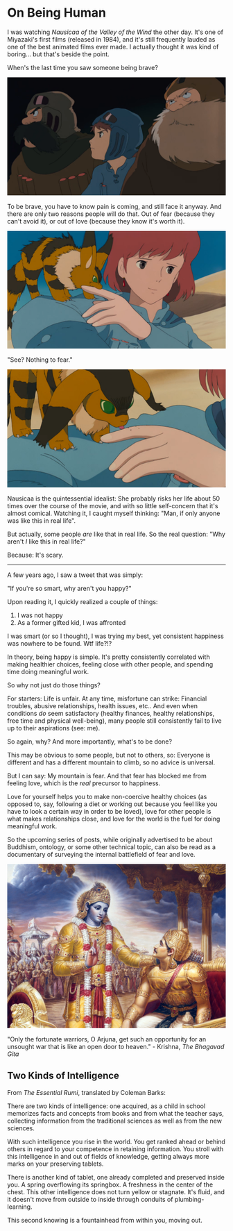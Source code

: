 # On Being Human

I was watching _Nausicaa of the Valley of the Wind_ the other day. It's one of Miyazaki's first films (released in 1984), and it's still frequently lauded as one of the best animated films ever made. I actually thought it was kind of boring... but that's beside the point.

When's the last time you saw someone being brave?

![Nausicaa and others watching an unidentified airship appearing](Bravery.png)

To be brave, you have to know pain is coming, and still face it anyway. And there are only two reasons people will do that. Out of fear (because they can't avoid it), or out of love (because they know it's worth it).

![Getting bit by a fox squirrel](Pain.png)

"See? Nothing to fear."

![Fox squirrel licking the bite he made](Response.png)

Nausicaa is the quintessential idealist: She probably risks her life about 50 times over the course of the movie, and with so little self-concern that it's almost comical. Watching it, I caught myself thinking: "Man, if only anyone was like this in real life".

But actually, some people _are_ like that in real life. So the real question: "Why aren't _I_ like this in real life?"

Because: It's scary.

___

A few years ago, I saw a tweet that was simply:

"If you're so smart, why aren't you happy?"

Upon reading it, I quickly realized a couple of things:

1. I was not happy
2. As a former gifted kid, I was affronted

I was smart (or so I thought), I was trying my best, yet consistent happiness was nowhere to be found. Wtf life?!?

In theory, being happy is simple. It's pretty consistently correlated with making healthier choices, feeling close with other people, and spending time doing meaningful work.

So why not just do those things?

For starters: Life is unfair. At any time, misfortune can strike: Financial troubles, abusive relationships, health issues, etc.. And even when conditions _do_ seem satisfactory (healthy finances, healthy relationships, free time and physical well-being), many people still consistently fail to live up to their aspirations (see: me).

So again, why? And more importantly, what's to be done?

This may be obvious to some people, but not to others, so: Everyone is different and has a different mountain to climb, so no advice is universal.

But I can say: My mountain is fear. And that fear has blocked me from feeling love, which is the _real_ precursor to happiness.

Love for yourself helps you to make non-coercive healthy choices (as opposed to, say, following a diet or working out because you feel like you have to look a certain way in order to be loved), love for other people is what makes relationships close, and love for the world is the fuel for doing meaningful work.

So the upcoming series of posts, while originally advertised to be about Buddhism, ontology, or some other technical topic, can also be read as a documentary of surveying the internal battlefield of fear and love.

![Krishna speaks to Arjuna](gita.jpg)

"Only the fortunate warriors, O Arjuna, get such an opportunity for an unsought war that is like an open door to heaven." - Krishna, _The Bhagavad Gita_

## Two Kinds of Intelligence

From _The Essential Rumi_, translated by Coleman Barks:

There are two kinds of intelligence: one acquired,
as a child in school memorizes facts and concepts
from books and from what the teacher says,
collecting information from the traditional sciences
as well as from the new sciences.

With such intelligence you rise in the world.
You get ranked ahead or behind others
in regard to your competence in retaining
information. You stroll with this intelligence
in and out of fields of knowledge, getting always more
marks on your preserving tablets.

There is another kind of tablet, one
already completed and preserved inside you.
A spring overflowing its springbox. A freshness
in the center of the chest. This other intelligence
does not turn yellow or stagnate. It's fluid,
and it doesn't move from outside to inside
through conduits of plumbing-learning.

This second knowing is a fountainhead
from within you, moving out.
